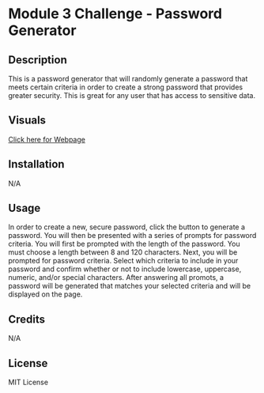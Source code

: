 # Module 3 Challenge - Password Generator

## Description

This is a password generator that will randomly generate a password that meets certain criteria in order to create a strong password that provides greater security. This is great for any user that has access to sensitive data. 

## Visuals


[Click here for Webpage](https://elliehess.github.io/module-3-challenge-password-generator/)

## Installation

N/A

## Usage

In order to create a new, secure password, click the button to generate a password. You will then be presented with a series of prompts for password criteria. You will first be prompted with the length of the password. You must choose a length between 8 and 120 characters. Next, you will be prompted for password criteria. Select which criteria to include in your password and confirm whether or not to include lowercase, uppercase, numeric, and/or special characters. After answering all promots, a password will be generated that matches your selected criteria and will be displayed on the page. 

## Credits

N/A

## License

MIT License
